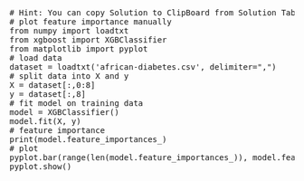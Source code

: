 <pre class="file" data-target="clipboard">
# Hint: You can copy Solution to ClipBoard from Solution Tab
# plot feature importance manually
from numpy import loadtxt
from xgboost import XGBClassifier
from matplotlib import pyplot
# load data
dataset = loadtxt('african-diabetes.csv', delimiter=",")
# split data into X and y
X = dataset[:,0:8]
y = dataset[:,8]
# fit model on training data
model = XGBClassifier()
model.fit(X, y)
# feature importance
print(model.feature_importances_)
# plot
pyplot.bar(range(len(model.feature_importances_)), model.feature_importances_)
pyplot.show()

</pre>